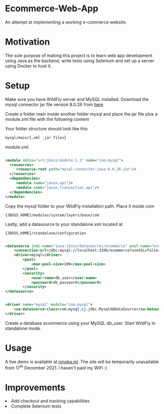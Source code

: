 # Ecommerce-Web-App

An attempt at implementing a working e-commerce website. 


# Motivation

The sole purpose of making this project is to learn web app development using Java as the backend, write tests using Selenium and set up a server using Docker to host it.

# Setup

Make sure you have WildFly server and MySQL installed. Download the mysql connector jar file version 8.0.26 from [here](https://jar-download.com/artifacts/mysql/mysql-connector-java)

Create a folder main inside another folder mysql and place the jar file plus a module.xml file with the following content

Your folder structure should look like this

```bash
mysql/main/{.xml .jar files}
```

module.xml
```xml

<module xmlns="urn:jboss:module:1.1" name="com.mysql">
  <resources>
     <resource-root path="mysql-connector-java-8.0.26.jar"/>              
  </resources>
  <dependencies>
     <module name="javax.api"/>
     <module name="javax.transaction.api"/>
  </dependencies>
</module>

```

Copy the mysql folder to your WildFly installation path. Place it inside com

```
{JBOSS_HOME}/modules/system/layers/base/com
```

Lastly, add a datasource to your standalone.xml located at

```
{JBOSS_HOME}/standalone/configuration
```

```xml

<datasource jndi-name="java:jboss/datasources/ecommerce" pool-name="ecommerce" enabled="true" use-java-context="true" statistics-enabled="true">
    <connection-url>jdbc:mysql://localhost:3306/ecommerce?useSSL=false</connection-url>
    <driver>mysql</driver>
        <pool>
            <max-pool-size>100</max-pool-size>
        </pool>
        <security>
            <user-name>db_user</user-name>
            <password>db_password</password>
        </security>
</datasource>

```

```xml

<driver name="mysql" module="com.mysql">
    <xa-datasource-class>com.mysql.cj.jdbc.MysqlXADataSource</xa-datasource-class>
</driver>

```

Create a database ecommerce using your MySQL db_user. Start WildFly in standalone mode.

# Usage

A live demo is available at [omoka.ml](http://omoka.ml). The site will be temporarily unavailable from 17<sup>th</sup> December 2021. I haven't paid my WiFi :)

# Improvements

<li> Add checkout and tracking capabilities
<li> Complete Selenium tests 